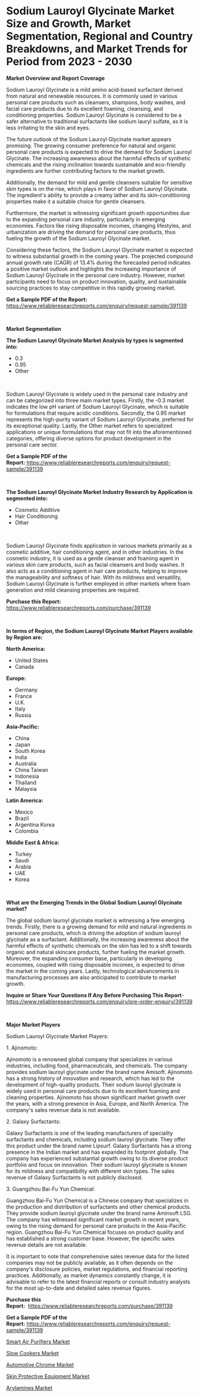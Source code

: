 <p><h1>Sodium Lauroyl Glycinate Market Size and Growth, Market Segmentation, Regional and Country Breakdowns, and Market Trends for Period from 2023 -  2030</h1></p><p><strong>Market Overview and Report Coverage</strong></p>
<p><p>Sodium Lauroyl Glycinate is a mild amino acid-based surfactant derived from natural and renewable resources. It is commonly used in various personal care products such as cleansers, shampoos, body washes, and facial care products due to its excellent foaming, cleansing, and conditioning properties. Sodium Lauroyl Glycinate is considered to be a safer alternative to traditional surfactants like sodium lauryl sulfate, as it is less irritating to the skin and eyes.</p><p>The future outlook of the Sodium Lauroyl Glycinate market appears promising. The growing consumer preference for natural and organic personal care products is expected to drive the demand for Sodium Lauroyl Glycinate. The increasing awareness about the harmful effects of synthetic chemicals and the rising inclination towards sustainable and eco-friendly ingredients are further contributing factors to the market growth.</p><p>Additionally, the demand for mild and gentle cleansers suitable for sensitive skin types is on the rise, which plays in favor of Sodium Lauroyl Glycinate. The ingredient's ability to provide a creamy lather and its skin-conditioning properties make it a suitable choice for gentle cleansers.</p><p>Furthermore, the market is witnessing significant growth opportunities due to the expanding personal care industry, particularly in emerging economies. Factors like rising disposable incomes, changing lifestyles, and urbanization are driving the demand for personal care products, thus fueling the growth of the Sodium Lauroyl Glycinate market.</p><p>Considering these factors, the Sodium Lauroyl Glycinate market is expected to witness substantial growth in the coming years. The projected compound annual growth rate (CAGR) of 13.4% during the forecasted period indicates a positive market outlook and highlights the increasing importance of Sodium Lauroyl Glycinate in the personal care industry. However, market participants need to focus on product innovation, quality, and sustainable sourcing practices to stay competitive in this rapidly growing market.</p></p>
<p><strong>Get a Sample PDF of the Report:</strong> <a href="https://www.reliableresearchreports.com/enquiry/request-sample/391139">https://www.reliableresearchreports.com/enquiry/request-sample/391139</a></p>
<p>&nbsp;</p>
<p><strong>Market Segmentation</strong></p>
<p><strong>The Sodium Lauroyl Glycinate Market Analysis by types is segmented into:</strong></p>
<p><ul><li>0.3</li><li>0.95</li><li>Other</li></ul></p>
<p>&nbsp;</p>
<p><p>Sodium Lauroyl Glycinate is widely used in the personal care industry and can be categorized into three main market types. Firstly, the -0.3 market indicates the low pH variant of Sodium Lauroyl Glycinate, which is suitable for formulations that require acidic conditions. Secondly, the 0.95 market represents the high-purity variant of Sodium Lauroyl Glycinate, preferred for its exceptional quality. Lastly, the Other market refers to specialized applications or unique formulations that may not fit into the aforementioned categories, offering diverse options for product development in the personal care sector.</p></p>
<p><strong>Get a Sample PDF of the Report:</strong>&nbsp;<a href="https://www.reliableresearchreports.com/enquiry/request-sample/391139">https://www.reliableresearchreports.com/enquiry/request-sample/391139</a></p>
<p>&nbsp;</p>
<p><strong>The Sodium Lauroyl Glycinate Market Industry Research by Application is segmented into:</strong></p>
<p><ul><li>Cosmetic Additive</li><li>Hair Conditioning</li><li>Other</li></ul></p>
<p>&nbsp;</p>
<p><p>Sodium Lauroyl Glycinate finds application in various markets primarily as a cosmetic additive, hair conditioning agent, and in other industries. In the cosmetic industry, it is used as a gentle cleanser and foaming agent in various skin care products, such as facial cleansers and body washes. It also acts as a conditioning agent in hair care products, helping to improve the manageability and softness of hair. With its mildness and versatility, Sodium Lauroyl Glycinate is further employed in other markets where foam generation and mild cleansing properties are required.</p></p>
<p><strong>Purchase this Report:</strong>&nbsp; <a href="https://www.reliableresearchreports.com/purchase/391139">https://www.reliableresearchreports.com/purchase/391139</a></p>
<p>&nbsp;</p>
<p><strong>In terms of Region, the Sodium Lauroyl Glycinate Market Players available by Region are:</strong></p>
<p>
    <p> <strong> North America: </strong>
        <ul>
            <li>United States</li>
            <li>Canada</li>
        </ul>
        </p> 
    <p> <strong> Europe: </strong>
        <ul>
            <li>Germany</li>
            <li>France</li>
            <li>U.K.</li>
            <li>Italy</li>
            <li>Russia</li>
        </ul>
        </p> 
    <p> <strong> Asia-Pacific: </strong>
        <ul>
            <li>China</li>
            <li>Japan</li>
            <li>South Korea</li>
            <li>India</li>
            <li>Australia</li>
            <li>China Taiwan</li>
            <li>Indonesia</li>
            <li>Thailand</li>
            <li>Malaysia</li>
        </ul>
        </p> 
    <p> <strong> Latin America: </strong>
        <ul>
            <li>Mexico</li>
            <li>Brazil</li>
            <li>Argentina Korea</li>
            <li>Colombia</li>
        </ul>
        </p> 
    <p> <strong> Middle East & Africa: </strong>
        <ul>
            <li>Turkey</li>
            <li>Saudi</li>
            <li>Arabia</li>
            <li>UAE</li>
            <li>Korea</li>
        </ul>
    </p>
    </p>
<p>&nbsp;</p>
<p><strong>What are the Emerging Trends in the Global Sodium Lauroyl Glycinate market?</strong></p>
<p><p>The global sodium lauroyl glycinate market is witnessing a few emerging trends. Firstly, there is a growing demand for mild and natural ingredients in personal care products, which is driving the adoption of sodium lauroyl glycinate as a surfactant. Additionally, the increasing awareness about the harmful effects of synthetic chemicals on the skin has led to a shift towards organic and natural skincare products, further fueling the market growth. Moreover, the expanding consumer base, particularly in developing economies, coupled with rising disposable incomes, is expected to drive the market in the coming years. Lastly, technological advancements in manufacturing processes are also anticipated to contribute to market growth.</p></p>
<p><strong>Inquire or Share Your Questions If Any Before Purchasing This Report</strong>- <a href="https://www.reliableresearchreports.com/enquiry/pre-order-enquiry/391139">https://www.reliableresearchreports.com/enquiry/pre-order-enquiry/391139</a></p>
<p>&nbsp;</p>
<p><strong>Major Market Players</strong></p>
<p><p>Sodium Lauroyl Glycinate Market Players:</p><p>1. Ajinomoto:</p><p>Ajinomoto is a renowned global company that specializes in various industries, including food, pharmaceuticals, and chemicals. The company provides sodium lauroyl glycinate under the brand name Amisoft. Ajinomoto has a strong history of innovation and research, which has led to the development of high-quality products. Their sodium lauroyl glycinate is widely used in personal care products due to its excellent foaming and cleaning properties. Ajinomoto has shown significant market growth over the years, with a strong presence in Asia, Europe, and North America. The company's sales revenue data is not available.</p><p>2. Galaxy Surfactants:</p><p>Galaxy Surfactants is one of the leading manufacturers of speciality surfactants and chemicals, including sodium lauroyl glycinate. They offer this product under the brand name Lipsurf. Galaxy Surfactants has a strong presence in the Indian market and has expanded its footprint globally. The company has experienced substantial growth owing to its diverse product portfolio and focus on innovation. Their sodium lauroyl glycinate is known for its mildness and compatibility with different skin types. The sales revenue of Galaxy Surfactants is not publicly disclosed.</p><p>3. Guangzhou Bai-Fu Yun Chemical:</p><p>Guangzhou Bai-Fu Yun Chemical is a Chinese company that specializes in the production and distribution of surfactants and other chemical products. They provide sodium lauroyl glycinate under the brand name Aminsoft LSG. The company has witnessed significant market growth in recent years, owing to the rising demand for personal care products in the Asia-Pacific region. Guangzhou Bai-Fu Yun Chemical focuses on product quality and has established a strong customer base. However, the specific sales revenue details are not available.</p><p>It is important to note that comprehensive sales revenue data for the listed companies may not be publicly available, as it often depends on the company's disclosure policies, market regulations, and financial reporting practices. Additionally, as market dynamics constantly change, it is advisable to refer to the latest financial reports or consult industry analysts for the most up-to-date and detailed sales revenue figures.</p></p>
<p><strong>Purchase this Report:</strong>&nbsp;&nbsp;<a href="https://www.reliableresearchreports.com/purchase/391139">https://www.reliableresearchreports.com/purchase/391139</a></p>
<p></p>
<p><strong>Get a Sample PDF of the Report:</strong>&nbsp;<a href="https://www.reliableresearchreports.com/enquiry/request-sample/391139">https://www.reliableresearchreports.com/enquiry/request-sample/391139</a></p>
<p><p><a href="https://medium.com/@anmolreportprime/smart-air-purifiers-market-size-cagr-trends-2024-2030-b376d08c255b">Smart Air Purifiers Market</a></p><p><a href="https://medium.com/@geoanderson1978/slow-cookers-market-insight-market-trends-growth-forecasted-from-2023-to-2030-42c34a78933c">Slow Cookers Market</a></p><p><a href="https://github.com/deliacustodio40/Market-Research-Report-List-1/blob/main/automotive-chrome-market.md">Automotive Chrome Market</a></p><p><a href="https://medium.com/@damionrunte/decoding-skin-protective-equipment-market-metrics-market-share-trends-and-growth-patterns-a415fb65927b">Skin Protective Equipment Market</a></p><p><a href="https://github.com/maliyahmorrow6654/Market-Research-Report-List-1/blob/main/arylamines-market.md">Arylamines Market</a></p></p>